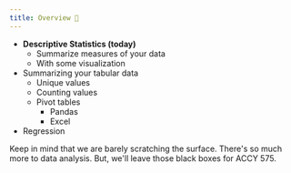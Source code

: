 ```yaml
---
title: Overview 🧟
---
```


- **Descriptive Statistics (today)**
  - Summarize measures of your data
  - With some visualization
- Summarizing your tabular data
  - Unique values
  - Counting values
  - Pivot tables
    - Pandas
    - Excel
- Regression

Keep in mind that we are barely scratching the surface. There's so much more to data analysis. But, we'll leave those black boxes for ACCY 575.
